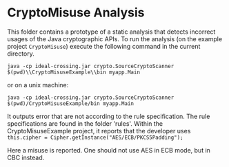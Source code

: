 # CryptoMisuse Analysis

This folder contains a prototype of a static analysis that detects incorrect usages of the Java cryptographic APIs.
To run the analysis (on the example project `CryptoMisuse`) execute the following command in the current directory.

`java -cp ideal-crossing.jar crypto.SourceCryptoScanner $(pwd)\\CryptoMisuseExample\\bin myapp.Main`

or on a unix machine:

`java -cp ideal-crossing.jar crypto.SourceCryptoScanner $(pwd)/CryptoMisuseExample/bin myapp.Main`

It outputs error that are not according to the rule specification. The rule specifications are found in the folder 'rules'.
Within the CryptoMisuseExample project, it reports that the developer uses 
		`this.cipher = Cipher.getInstance("AES/ECB/PKCS5Padding");`

Here a misuse is reported. One should not use AES in ECB mode, but in CBC instead.